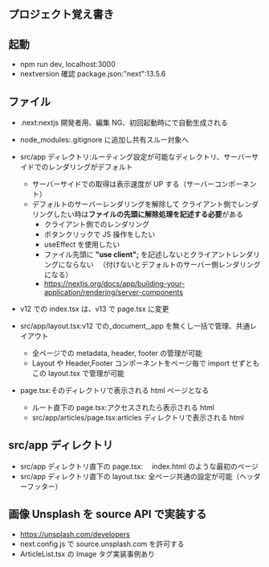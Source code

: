## プロジェクト覚え書き

## 起動

- npm run dev, localhost:3000
- nextversion 確認 package.json:"next":13.5.6

## ファイル

- .next:nextjs 開発者用、編集 NG、初回起動時にで自動生成される
- node_modules:.gitignore に追加し共有スルー対象へ
- src/app ディレクトリ:ルーティング設定が可能なディレクトリ、サーバーサイドでのレンダリングがデフォルト
  - サーバーサイドでの取得は表示速度が UP する（サーバーコンポーネント）
  - デフォルトのサーバーレンダリングを解除して
    クライアント側でレンダリングしたい時は**ファイルの先頭に解除処理を記述する必要**がある
    - クライアント側でのレンダリング
    - ボタンクリックで JS 操作をしたい
    - useEffect を使用したい
    - ファイル先頭に **"use client";** を記述しないとクライアントレンダリングにならない
      　（付けないとデフォルトのサーバー側レンダリングになる）
    - https://nextjs.org/docs/app/building-your-application/rendering/server-components
- v12 での index.tsx は、v13 で page.tsx に変更
- src/app/layout.tsx:v12 での\_document,\_app を無くし一括で管理、共通レイアウト
  - 全ページでの metadata, header, footer の管理が可能
  - Layout や Header,Footer コンポーネントをページ毎で import せずともこの layout.tsx で管理が可能
- page.tsx:そのディレクトリで表示される html ページとなる

  - ルート直下の page.tsx:アクセスされたら表示される html
  - src/app/articles/page.tsx:articles ディレクトリで表示される html

## src/app ディレクトリ

- src/app ディレクトリ直下の page.tsx:　 index.html のような最初のページ
- src/app ディレクトリ直下の layout.tsx: 全ページ共通の設定が可能（ヘッダーフッター）

## 画像 Unsplash を source API で実装する

- https://unsplash.com/developers
- next.config.js で source.unsplash.com を許可する
- ArticleList.tsx の Image タグ実装事例あり
